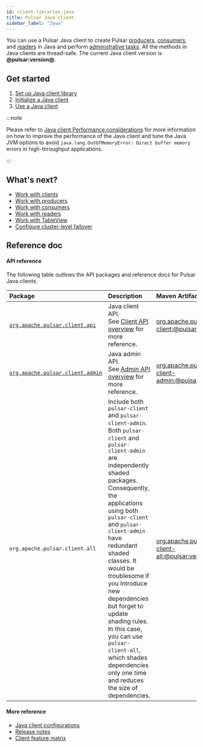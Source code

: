 ```yaml
---
id: client-libraries-java
title: Pulsar Java client
sidebar_label: "Java"
---
```


You can use a Pulsar Java client to create Pulsar [producers](concepts-clients.md#producer), [consumers](concepts-clients.md#consumer), and [readers](concepts-clients.md#reader) in Java and perform [administrative tasks](admin-api-overview.md). All the methods in Java clients are thread-safe. The current Java client version is **@pulsar:version@**.

## Get started

1. [Set up Java client library](client-libraries-java-setup.md)
2. [Initialize a Java client](client-libraries-java-initialize.md)
3. [Use a Java client](client-libraries-java-use.md)

:::note

Please refer to [Java client Performance considerations](client-libraries-java-setup.md#java-client-performance) for more information on how to improve the performance of the Java client and tune the Java JVM options to avoid `java.lang.OutOfMemoryError: Direct buffer memory` errors in high-throughput applications.

:::

## What's next?

- [Work with clients](client-libraries-clients.md)
- [Work with producers](client-libraries-producers.md)
- [Work with consumers](client-libraries-consumers.md)
- [Work with readers](client-libraries-readers.md)
- [Work with TableView](client-libraries-tableviews.md)
- [Configure cluster-level failover](client-libraries-cluster-level-failover.md)

## Reference doc

#### API reference

The following table outlines the API packages and reference docs for Pulsar Java clients.

Package | Description | Maven Artifact
:-------|:------------|:--------------
[`org.apache.pulsar.client.api`](/api/client) | Java client API. <br/> See [Client API overview](pulsar-api-overview.md#pulsar-client-apis) for more reference. | [org.apache.pulsar:pulsar-client:@pulsar:version@](http://search.maven.org/#artifactdetails%7Corg.apache.pulsar%7Cpulsar-client%7C@pulsar:version@%7Cjar)
[`org.apache.pulsar.client.admin`](/api/admin) | Java admin API. <br/> See [Admin API overview](admin-api-overview.md) for more reference. | [org.apache.pulsar:pulsar-client-admin:@pulsar:version@](http://search.maven.org/#artifactdetails%7Corg.apache.pulsar%7Cpulsar-client-admin%7C@pulsar:version@%7Cjar)
`org.apache.pulsar.client.all` | Include both `pulsar-client` and `pulsar-client-admin`.<br /> Both `pulsar-client` and `pulsar-client-admin` are independently shaded packages. Consequently, the applications using both `pulsar-client` and `pulsar-client-admin` have redundant shaded classes. It would be troublesome if you introduce new dependencies but forget to update shading rules. <br /> In this case, you can use `pulsar-client-all`, which shades dependencies only one time and reduces the size of dependencies.  | [org.apache.pulsar:pulsar-client-all:@pulsar:version@](http://search.maven.org/#artifactdetails%7Corg.apache.pulsar%7Cpulsar-client-all%7C@pulsar:version@%7Cjar)

#### More reference

- [Java client configurations](pathname:///reference/#/@pulsar:version_reference@/client/)
- [Release notes](/release-notes/client-java)
- [Client feature matrix](/client-feature-matrix/)
